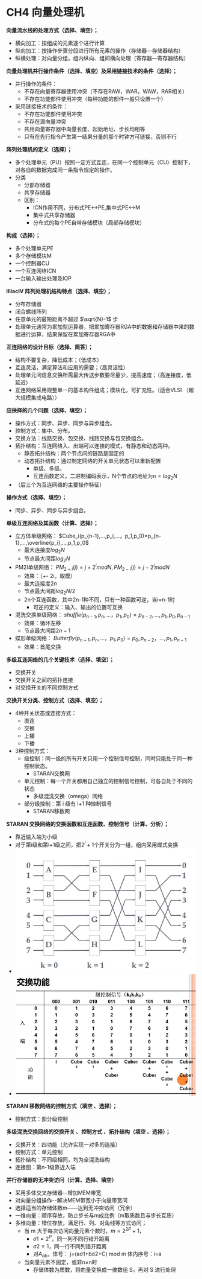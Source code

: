 # CH4 向量处理机

**向量流水线的处理方式（选择、填空）；**
- 横向加工：按组成的元素逐个进行计算
- 纵向加工：按操作步骤分段进行所有元素的操作（存储器—存储器结构）
- 纵横处理：对向量分组，组内纵向、组间横向处理（寄存器—寄存器结构）

**向量处理机并行操作条件（选择、填空）及采用链接技术的条件（选择）；**
- 并行操作的条件：
	- 不存在向量寄存器使用冲突（不存在RAW，WAR，WAW，RAR相关）
	- 不存在功能部件使用冲突（每种功能的部件一般只设置一个）
- 采用链接技术的条件：
	- 不存在功能部件使用冲突
	- 不存在源向量冲突
	- 共用向量寄存器中向量长度、起始地址、步长均相等
	- 只有在先行指令产生第一结果分量的那个时钟方可链接，否则不行

**阵列处理机的定义（选择）；**
- 多个处理单元（PU）按照一定方式互连，在同一个控制单元（CU）控制下，对各自的数据完成同一条指令规定的操作。
- 分类
	- 分部存储器
	- 共享存储器
	- 区别：
		- ICN作用不同，分布式PE<->PE,集中式PE<->M
		- 集中式共享存储器
		- 分布式的每个PE自带存储模块（局部存储模块）	

**构成（选择）；**
- 多个处理单元PE
- 多个存储模块M
- 一个控制器CU
- 一个互连网络ICN
- 一台输入输出处理及IOP

**IlliacIV 阵列处理机结构特点（选择、填空）；**
- 分布存储器
- 闭合螺线阵列
- 任意单元的最短距离不超过 $\sqrt{N}-1$ 步
- 处理单元通常为累加型运算器，把累加寄存器RGA中的数据和存储器中来的数据进行运算，结果保留在累加寄存器RGA中

**互连网络的设计目标（选择、简答）；**
- 结构不要复杂，降低成本；（低成本）
- 互连灵活，满足算法和应用的需要；（高灵活性）
- 处理单元间信息交换所需最大传送步数要尽量少，提高速度；（高连接度，低延迟）
- 互连网络采用规整单一的基本构件组成；模块化，可扩充性。（适合VLSI （超大规模集成电路））

**应抉择的几个问题（选择、填空）；**
- 操作方式：同步、异步、同步与异步组合。
- 控制方式：集中、分布。
- 交换方法：线路交换、包交换、线路交换与包交换组合。
- 拓扑结构：互连网络入、出端可以连接的模式，有静态和动态两种。
	- 静态拓扑结构：两个节点间的链路是固定的
	- 动态拓扑结构：通过制定网络的开关单元状态可以重新配置
		- 单级、多级。
		- 互连函数定义，二进制编码表示，N个节点的地址为$n=log_{2}N$
- （后三个为互连网络的主要操作特征）

**操作方式（选择、填空）；**
- 同步、异步、同步与异步组合。
 
**单级互连网络及其函数（计算、选择）；**

- 立方体单级网络： $Cube_i(p_{n-1},...,p_i,...，p_1,p_0)=p_{n-1},...,\overline{p_i},...,p_1,p_0$
	- 最大连接度$log_{2}N$
	- 节点最大间距$log_{2}N$
- PM2I单级网络： $PM_{2+i}(j)=j+2^imod{N},PM_{2-i}(j)=j-2^imod{N}$
	- 效果：（+- 2i，取模）
	- 最大连接度$2n$
	- 节点最大间距$log_{2}N/2$
	- 2n个互连函数，其中2n-1种不同，只有一种函数可逆，当i=n-1时
		- 可逆的定义：输入、输出的位置可互换
- 混洗交换单级网络： $shuffle(p_{n-1},p_n,...，p_1,p_0)=p_{n-2},...,p_1,p_0,p_{n-1}$
	- 效果：循环左移
	- 节点最大间距$2n-1$
- 蝶形单级网络： $Butterfly(p_{n-1},p_n,...，p_1,p_0)=p_{0},p_{n-2}，...,p_1,p_{n-1}$
	- 效果：首尾交换

**多级互连网络的几个关键技术（选择、填空）；**
- 交换开关
- 交换开关之间的拓扑连接
- 对交换开关的不同控制方式

**交换开关分类、控制方式（选择、填空）；**
- 4种开关状态或连接方式：
	- 直连
	- 交换
	- 上播
	- 下播
- 3种控制方式：
	- 级控制：同一级的所有开关只用一个控制信号控制，同时只能处于同一种控制状态。
		- STARAN交换网
	- 单元控制：每一个开关都用自己独立的控制信号控制，可各自处于不同的状态
		- 多级混洗交换（omega）网络
	- 部分级控制：第 i 级有 i+1 种控制信号
		- STARAN移数网

**STARAN 交换网络的交换函数和互连函数、控制信号（计算、分析）；**

- 靠近输入端为小级
- 对于第i级和第i+1级之间，把$2^i+1$个开关分为一组，组内采用蝶式变换
- ![4-1](pic/4-1.jpg)
- ![4-2](pic/4-2.jpg)

**STARAN 移数网络的控制方式（填空 、选择）；**
- 控制方式：部分级控制

**多级混洗交换网络的交换开关 、控制方式 、拓扑结构（填空 、选择）；**

- 交换开关：四功能（允许实现一对多的连接）
- 控制方式：单元控制
- 拓扑结构：不同级相同，均为全混洗结构
- 连接图：第n-1级靠近入端

**并行存储器的无冲突访问（计算、选择、填空）**
- 采用多体交叉存储器--增加MEM带宽
- 对向量分组操作--解决MEM带宽小于向量带宽问
- 选择适当的存储体数m——达到无冲突访问（冗余）
- 一维向量：顺序存放，防止步长与m成比例（m取质数且与步长互质）
- 多维向量：错位存放，满足行、列、对角线等方式访问；
 	- 当 m 大于每次访问向量元素个数时，$m=2^{2P}+1$，
		- $σ1=2^P$，同一列不同行错开距离
		- $σ2=1$，同一行不同列错开距离
		- 对$A_{ab}$，体号： j=(aσ1+bσ2+C) mod m 体内序号：i=a
	- 当向量元素不固定，或非n×n时
		- 存储体数为质数，将向量变换成一维数组 S，再对 S 进行处理